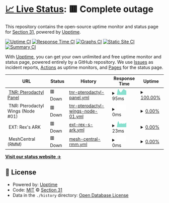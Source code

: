 # [📈 Live Status](https://status.section31.earth): <!--live status--> **🟥 Complete outage**

This repository contains the open-source uptime monitor and status page for [Section 31](https://section31.earth), powered by [Upptime](https://github.com/upptime/upptime).

[![Uptime CI](https://github.com/Sec31/status/workflows/Uptime%20CI/badge.svg)](https://github.com/Sec31/status/actions?query=workflow%3A%22Uptime+CI%22)
[![Response Time CI](https://github.com/Sec31/status/workflows/Response%20Time%20CI/badge.svg)](https://github.com/Sec31/status/actions?query=workflow%3A%22Response+Time+CI%22)
[![Graphs CI](https://github.com/Sec31/status/workflows/Graphs%20CI/badge.svg)](https://github.com/Sec31/status/actions?query=workflow%3A%22Graphs+CI%22)
[![Static Site CI](https://github.com/Sec31/status/workflows/Static%20Site%20CI/badge.svg)](https://github.com/Sec31/status/actions?query=workflow%3A%22Static+Site+CI%22)
[![Summary CI](https://github.com/Sec31/status/workflows/Summary%20CI/badge.svg)](https://github.com/Sec31/status/actions?query=workflow%3A%22Summary+CI%22)

With [Upptime](https://upptime.js.org), you can get your own unlimited and free uptime monitor and status page, powered entirely by a GitHub repository. We use [Issues](https://github.com/Sec31/status/issues) as incident reports, [Actions](https://github.com/Sec31/status/actions) as uptime monitors, and [Pages](https://status.section31.earth) for the status page.

<!--start: status pages-->
<!-- This summary is generated by Upptime (https://github.com/upptime/upptime) -->
<!-- Do not edit this manually, your changes will be overwritten -->
<!-- prettier-ignore -->
| URL | Status | History | Response Time | Uptime |
| --- | ------ | ------- | ------------- | ------ |
| <img alt="" src="https://panel.truenorthroleplay.net/favicons/apple-touch-icon.png" height="13"> [TNR: Pterodactyl Panel](https://panel.truenorthroleplay.net) | 🟥 Down | [tnr-pterodactyl-panel.yml](https://github.com/Sec31/status/commits/HEAD/history/tnr-pterodactyl-panel.yml) | <details><summary><img alt="Response time graph" src="./graphs/tnr-pterodactyl-panel/response-time-week.png" height="20"> 95ms</summary><br><a href="https://status.section31.earth/history/tnr-pterodactyl-panel"><img alt="Response time 565" src="https://img.shields.io/endpoint?url=https%3A%2F%2Fraw.githubusercontent.com%2FSec31%2Fstatus%2FHEAD%2Fapi%2Ftnr-pterodactyl-panel%2Fresponse-time.json"></a><br><a href="https://status.section31.earth/history/tnr-pterodactyl-panel"><img alt="24-hour response time 118" src="https://img.shields.io/endpoint?url=https%3A%2F%2Fraw.githubusercontent.com%2FSec31%2Fstatus%2FHEAD%2Fapi%2Ftnr-pterodactyl-panel%2Fresponse-time-day.json"></a><br><a href="https://status.section31.earth/history/tnr-pterodactyl-panel"><img alt="7-day response time 95" src="https://img.shields.io/endpoint?url=https%3A%2F%2Fraw.githubusercontent.com%2FSec31%2Fstatus%2FHEAD%2Fapi%2Ftnr-pterodactyl-panel%2Fresponse-time-week.json"></a><br><a href="https://status.section31.earth/history/tnr-pterodactyl-panel"><img alt="30-day response time 95" src="https://img.shields.io/endpoint?url=https%3A%2F%2Fraw.githubusercontent.com%2FSec31%2Fstatus%2FHEAD%2Fapi%2Ftnr-pterodactyl-panel%2Fresponse-time-month.json"></a><br><a href="https://status.section31.earth/history/tnr-pterodactyl-panel"><img alt="1-year response time 565" src="https://img.shields.io/endpoint?url=https%3A%2F%2Fraw.githubusercontent.com%2FSec31%2Fstatus%2FHEAD%2Fapi%2Ftnr-pterodactyl-panel%2Fresponse-time-year.json"></a></details> | <details><summary><a href="https://status.section31.earth/history/tnr-pterodactyl-panel">100.00%</a></summary><a href="https://status.section31.earth/history/tnr-pterodactyl-panel"><img alt="All-time uptime 99.09%" src="https://img.shields.io/endpoint?url=https%3A%2F%2Fraw.githubusercontent.com%2FSec31%2Fstatus%2FHEAD%2Fapi%2Ftnr-pterodactyl-panel%2Fuptime.json"></a><br><a href="https://status.section31.earth/history/tnr-pterodactyl-panel"><img alt="24-hour uptime 100.00%" src="https://img.shields.io/endpoint?url=https%3A%2F%2Fraw.githubusercontent.com%2FSec31%2Fstatus%2FHEAD%2Fapi%2Ftnr-pterodactyl-panel%2Fuptime-day.json"></a><br><a href="https://status.section31.earth/history/tnr-pterodactyl-panel"><img alt="7-day uptime 100.00%" src="https://img.shields.io/endpoint?url=https%3A%2F%2Fraw.githubusercontent.com%2FSec31%2Fstatus%2FHEAD%2Fapi%2Ftnr-pterodactyl-panel%2Fuptime-week.json"></a><br><a href="https://status.section31.earth/history/tnr-pterodactyl-panel"><img alt="30-day uptime 100.00%" src="https://img.shields.io/endpoint?url=https%3A%2F%2Fraw.githubusercontent.com%2FSec31%2Fstatus%2FHEAD%2Fapi%2Ftnr-pterodactyl-panel%2Fuptime-month.json"></a><br><a href="https://status.section31.earth/history/tnr-pterodactyl-panel"><img alt="1-year uptime 99.09%" src="https://img.shields.io/endpoint?url=https%3A%2F%2Fraw.githubusercontent.com%2FSec31%2Fstatus%2FHEAD%2Fapi%2Ftnr-pterodactyl-panel%2Fuptime-year.json"></a></details>
| <img alt="" src="https://panel.truenorthroleplay.net/favicons/apple-touch-icon.png" height="13"> TNR: Pterodactyl Wings (Node #01) | 🟥 Down | [tnr-pterodactyl-wings-node-01.yml](https://github.com/Sec31/status/commits/HEAD/history/tnr-pterodactyl-wings-node-01.yml) | <details><summary><img alt="Response time graph" src="./graphs/tnr-pterodactyl-wings-node-01/response-time-week.png" height="20"> 0ms</summary><br><a href="https://status.section31.earth/history/tnr-pterodactyl-wings-node-01"><img alt="Response time 655" src="https://img.shields.io/endpoint?url=https%3A%2F%2Fraw.githubusercontent.com%2FSec31%2Fstatus%2FHEAD%2Fapi%2Ftnr-pterodactyl-wings-node-01%2Fresponse-time.json"></a><br><a href="https://status.section31.earth/history/tnr-pterodactyl-wings-node-01"><img alt="24-hour response time 0" src="https://img.shields.io/endpoint?url=https%3A%2F%2Fraw.githubusercontent.com%2FSec31%2Fstatus%2FHEAD%2Fapi%2Ftnr-pterodactyl-wings-node-01%2Fresponse-time-day.json"></a><br><a href="https://status.section31.earth/history/tnr-pterodactyl-wings-node-01"><img alt="7-day response time 0" src="https://img.shields.io/endpoint?url=https%3A%2F%2Fraw.githubusercontent.com%2FSec31%2Fstatus%2FHEAD%2Fapi%2Ftnr-pterodactyl-wings-node-01%2Fresponse-time-week.json"></a><br><a href="https://status.section31.earth/history/tnr-pterodactyl-wings-node-01"><img alt="30-day response time 0" src="https://img.shields.io/endpoint?url=https%3A%2F%2Fraw.githubusercontent.com%2FSec31%2Fstatus%2FHEAD%2Fapi%2Ftnr-pterodactyl-wings-node-01%2Fresponse-time-month.json"></a><br><a href="https://status.section31.earth/history/tnr-pterodactyl-wings-node-01"><img alt="1-year response time 655" src="https://img.shields.io/endpoint?url=https%3A%2F%2Fraw.githubusercontent.com%2FSec31%2Fstatus%2FHEAD%2Fapi%2Ftnr-pterodactyl-wings-node-01%2Fresponse-time-year.json"></a></details> | <details><summary><a href="https://status.section31.earth/history/tnr-pterodactyl-wings-node-01">0.00%</a></summary><a href="https://status.section31.earth/history/tnr-pterodactyl-wings-node-01"><img alt="All-time uptime 38.66%" src="https://img.shields.io/endpoint?url=https%3A%2F%2Fraw.githubusercontent.com%2FSec31%2Fstatus%2FHEAD%2Fapi%2Ftnr-pterodactyl-wings-node-01%2Fuptime.json"></a><br><a href="https://status.section31.earth/history/tnr-pterodactyl-wings-node-01"><img alt="24-hour uptime 0.00%" src="https://img.shields.io/endpoint?url=https%3A%2F%2Fraw.githubusercontent.com%2FSec31%2Fstatus%2FHEAD%2Fapi%2Ftnr-pterodactyl-wings-node-01%2Fuptime-day.json"></a><br><a href="https://status.section31.earth/history/tnr-pterodactyl-wings-node-01"><img alt="7-day uptime 0.00%" src="https://img.shields.io/endpoint?url=https%3A%2F%2Fraw.githubusercontent.com%2FSec31%2Fstatus%2FHEAD%2Fapi%2Ftnr-pterodactyl-wings-node-01%2Fuptime-week.json"></a><br><a href="https://status.section31.earth/history/tnr-pterodactyl-wings-node-01"><img alt="30-day uptime 0.00%" src="https://img.shields.io/endpoint?url=https%3A%2F%2Fraw.githubusercontent.com%2FSec31%2Fstatus%2FHEAD%2Fapi%2Ftnr-pterodactyl-wings-node-01%2Fuptime-month.json"></a><br><a href="https://status.section31.earth/history/tnr-pterodactyl-wings-node-01"><img alt="1-year uptime 38.66%" src="https://img.shields.io/endpoint?url=https%3A%2F%2Fraw.githubusercontent.com%2FSec31%2Fstatus%2FHEAD%2Fapi%2Ftnr-pterodactyl-wings-node-01%2Fuptime-year.json"></a></details>
| <img alt="" src="https://favicons.githubusercontent.com/panel.truenorthroleplay.net" height="13"> EXT: Rex's ARK | 🟥 Down | [ext-rex-s-ark.yml](https://github.com/Sec31/status/commits/HEAD/history/ext-rex-s-ark.yml) | <details><summary><img alt="Response time graph" src="./graphs/ext-rex-s-ark/response-time-week.png" height="20"> 23ms</summary><br><a href="https://status.section31.earth/history/ext-rex-s-ark"><img alt="Response time 460" src="https://img.shields.io/endpoint?url=https%3A%2F%2Fraw.githubusercontent.com%2FSec31%2Fstatus%2FHEAD%2Fapi%2Fext-rex-s-ark%2Fresponse-time.json"></a><br><a href="https://status.section31.earth/history/ext-rex-s-ark"><img alt="24-hour response time 23" src="https://img.shields.io/endpoint?url=https%3A%2F%2Fraw.githubusercontent.com%2FSec31%2Fstatus%2FHEAD%2Fapi%2Fext-rex-s-ark%2Fresponse-time-day.json"></a><br><a href="https://status.section31.earth/history/ext-rex-s-ark"><img alt="7-day response time 23" src="https://img.shields.io/endpoint?url=https%3A%2F%2Fraw.githubusercontent.com%2FSec31%2Fstatus%2FHEAD%2Fapi%2Fext-rex-s-ark%2Fresponse-time-week.json"></a><br><a href="https://status.section31.earth/history/ext-rex-s-ark"><img alt="30-day response time 23" src="https://img.shields.io/endpoint?url=https%3A%2F%2Fraw.githubusercontent.com%2FSec31%2Fstatus%2FHEAD%2Fapi%2Fext-rex-s-ark%2Fresponse-time-month.json"></a><br><a href="https://status.section31.earth/history/ext-rex-s-ark"><img alt="1-year response time 460" src="https://img.shields.io/endpoint?url=https%3A%2F%2Fraw.githubusercontent.com%2FSec31%2Fstatus%2FHEAD%2Fapi%2Fext-rex-s-ark%2Fresponse-time-year.json"></a></details> | <details><summary><a href="https://status.section31.earth/history/ext-rex-s-ark">0.00%</a></summary><a href="https://status.section31.earth/history/ext-rex-s-ark"><img alt="All-time uptime 36.82%" src="https://img.shields.io/endpoint?url=https%3A%2F%2Fraw.githubusercontent.com%2FSec31%2Fstatus%2FHEAD%2Fapi%2Fext-rex-s-ark%2Fuptime.json"></a><br><a href="https://status.section31.earth/history/ext-rex-s-ark"><img alt="24-hour uptime 0.00%" src="https://img.shields.io/endpoint?url=https%3A%2F%2Fraw.githubusercontent.com%2FSec31%2Fstatus%2FHEAD%2Fapi%2Fext-rex-s-ark%2Fuptime-day.json"></a><br><a href="https://status.section31.earth/history/ext-rex-s-ark"><img alt="7-day uptime 0.00%" src="https://img.shields.io/endpoint?url=https%3A%2F%2Fraw.githubusercontent.com%2FSec31%2Fstatus%2FHEAD%2Fapi%2Fext-rex-s-ark%2Fuptime-week.json"></a><br><a href="https://status.section31.earth/history/ext-rex-s-ark"><img alt="30-day uptime 0.00%" src="https://img.shields.io/endpoint?url=https%3A%2F%2Fraw.githubusercontent.com%2FSec31%2Fstatus%2FHEAD%2Fapi%2Fext-rex-s-ark%2Fuptime-month.json"></a><br><a href="https://status.section31.earth/history/ext-rex-s-ark"><img alt="1-year uptime 36.82%" src="https://img.shields.io/endpoint?url=https%3A%2F%2Fraw.githubusercontent.com%2FSec31%2Fstatus%2FHEAD%2Fapi%2Fext-rex-s-ark%2Fuptime-year.json"></a></details>
| <img alt="" src="https://lh6.googleusercontent.com/qGnfHdDbr7Wl5iCspGZc7GUJuy67QUEu-Pp1Ju7chXOb2b8zLbHIXST-MhqIcE6NPLDMVQ=w16383" height="13"> MeshCentral (RMM) | 🟥 Down | [mesh-central-rmm.yml](https://github.com/Sec31/status/commits/HEAD/history/mesh-central-rmm.yml) | <details><summary><img alt="Response time graph" src="./graphs/mesh-central-rmm/response-time-week.png" height="20"> 0ms</summary><br><a href="https://status.section31.earth/history/mesh-central-rmm"><img alt="Response time 217" src="https://img.shields.io/endpoint?url=https%3A%2F%2Fraw.githubusercontent.com%2FSec31%2Fstatus%2FHEAD%2Fapi%2Fmesh-central-rmm%2Fresponse-time.json"></a><br><a href="https://status.section31.earth/history/mesh-central-rmm"><img alt="24-hour response time 0" src="https://img.shields.io/endpoint?url=https%3A%2F%2Fraw.githubusercontent.com%2FSec31%2Fstatus%2FHEAD%2Fapi%2Fmesh-central-rmm%2Fresponse-time-day.json"></a><br><a href="https://status.section31.earth/history/mesh-central-rmm"><img alt="7-day response time 0" src="https://img.shields.io/endpoint?url=https%3A%2F%2Fraw.githubusercontent.com%2FSec31%2Fstatus%2FHEAD%2Fapi%2Fmesh-central-rmm%2Fresponse-time-week.json"></a><br><a href="https://status.section31.earth/history/mesh-central-rmm"><img alt="30-day response time 0" src="https://img.shields.io/endpoint?url=https%3A%2F%2Fraw.githubusercontent.com%2FSec31%2Fstatus%2FHEAD%2Fapi%2Fmesh-central-rmm%2Fresponse-time-month.json"></a><br><a href="https://status.section31.earth/history/mesh-central-rmm"><img alt="1-year response time 217" src="https://img.shields.io/endpoint?url=https%3A%2F%2Fraw.githubusercontent.com%2FSec31%2Fstatus%2FHEAD%2Fapi%2Fmesh-central-rmm%2Fresponse-time-year.json"></a></details> | <details><summary><a href="https://status.section31.earth/history/mesh-central-rmm">0.00%</a></summary><a href="https://status.section31.earth/history/mesh-central-rmm"><img alt="All-time uptime 80.38%" src="https://img.shields.io/endpoint?url=https%3A%2F%2Fraw.githubusercontent.com%2FSec31%2Fstatus%2FHEAD%2Fapi%2Fmesh-central-rmm%2Fuptime.json"></a><br><a href="https://status.section31.earth/history/mesh-central-rmm"><img alt="24-hour uptime 0.00%" src="https://img.shields.io/endpoint?url=https%3A%2F%2Fraw.githubusercontent.com%2FSec31%2Fstatus%2FHEAD%2Fapi%2Fmesh-central-rmm%2Fuptime-day.json"></a><br><a href="https://status.section31.earth/history/mesh-central-rmm"><img alt="7-day uptime 0.00%" src="https://img.shields.io/endpoint?url=https%3A%2F%2Fraw.githubusercontent.com%2FSec31%2Fstatus%2FHEAD%2Fapi%2Fmesh-central-rmm%2Fuptime-week.json"></a><br><a href="https://status.section31.earth/history/mesh-central-rmm"><img alt="30-day uptime 0.00%" src="https://img.shields.io/endpoint?url=https%3A%2F%2Fraw.githubusercontent.com%2FSec31%2Fstatus%2FHEAD%2Fapi%2Fmesh-central-rmm%2Fuptime-month.json"></a><br><a href="https://status.section31.earth/history/mesh-central-rmm"><img alt="1-year uptime 80.38%" src="https://img.shields.io/endpoint?url=https%3A%2F%2Fraw.githubusercontent.com%2FSec31%2Fstatus%2FHEAD%2Fapi%2Fmesh-central-rmm%2Fuptime-year.json"></a></details>

<!--end: status pages-->

[**Visit our status website →**](https://status.section31.earth)

## 📄 License

- Powered by: [Upptime](https://github.com/upptime/upptime)
- Code: [MIT](./LICENSE) © [Section 31](https://section31.earth)
- Data in the `./history` directory: [Open Database License](https://opendatacommons.org/licenses/odbl/1-0/)
